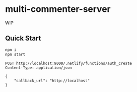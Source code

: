 # multi-commenter-server

WIP

## Quick Start

```sh
npm i
npm start
```

```http
POST http://localhost:9000/.netlify/functions/auth_create
Content-Type: application/json

{
    "callback_url": "http://localhost"
}
```
